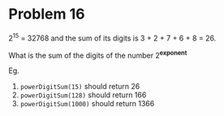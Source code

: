 # Problem 16

2<sup>15</sup> = 32768 and the sum of its digits is 3 + 2 + 7 + 6 + 8 = 26.

What is the sum of the digits of the number 2<sup>**exponent**</sup>

Eg.

1. ```powerDigitSum(15)``` should return 26
2. ```powerDigitSum(128)``` should return 166
3. ```powerDigitSum(1000)``` should return 1366
